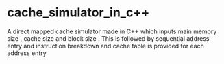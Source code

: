 # cache_simulator_in_c++

A direct mapped cache simulator made in C++ which inputs main memory size , cache size and block size . This is followed by sequential address entry and instruction breakdown and cache table is provided for each address entry
